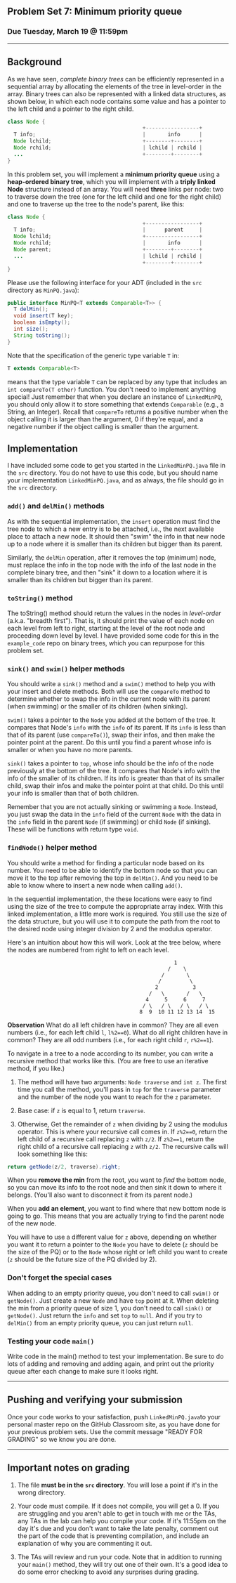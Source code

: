## Problem Set 7: Minimum priority queue

### Due Tuesday, March 19 @ 11:59pm

---

## Background
As we have seen, *complete binary trees* can be efficiently represented in a sequential array by allocating the elements of the tree in level-order in the array. Binary trees can also be represented with a linked data structures, as shown below, in which each node contains some value and has a pointer to the left child and a pointer to the right child.


```java
class Node {
                                           +-----------------+
  T info;                                  |       info      |
  Node lchild;                             +--------+--------+
  Node rchild;                             | lchild | rchild |
  ...                                      +--------+--------+
}
```

In this problem set, you will implement a **minimum priority queue** using a **heap-ordered binary tree**, which you will implement with a **triply linked Node** structure instead of an array. You will need **three** links per node: two to traverse down the tree (one for the left child and one for the right child) and one to traverse up the tree to the node's parent, like this:


```java
class Node {
                                           +-----------------+
  T info;                                  |      parent     |
  Node lchild;                             +-----------------+
  Node rchild;                             |       info      |
  Node parent;                             +--------+--------+
  ...                                      | lchild | rchild |
                                           +--------+--------+
}
```

Please use the following interface for your ADT (included in the `src` directory as `MinPQ.java`):

```java
public interface MinPQ<T extends Comparable<T>> {
  T delMin();
  void insert(T key);
  boolean isEmpty();
  int size();
  String toString();
}
```

Note that the specification of the generic type variable `T` in:

```java
T extends Comparable<T>
```

means that the type variable `T` can be replaced by any type that includes an `int compareTo(T other)` function. You don't need to implement anything special! Just remember that when you declare an instance of `LinkedMinPQ`, you should only allow it to store something that extends `Comparable` (e.g., a String, an Integer). Recall that `compareTo` returns a positive number when the object calling it is larger than the argument, 0 if they're equal, and a negative number if the object calling is smaller than the argument.

## Implementation
I have included some code to get you started in the `LinkedMinPQ.java` file in the `src` directory. You do not have to use this code, but you should name your implementation `LinkedMinPQ.java`, and as always, the file should go in the `src` directory.

### `add()` and `delMin()` methods
As with the sequential implementation, the `insert` operation must find the tree node to which a new entry is to be attached, i.e., the next available place to attach a new node. It should then "swim" the info in that new node up to a node where it is smaller than its children but bigger than its parent.

Similarly, the `delMin` operation, after it removes the top (minimum) node, must replace the info in the top node with the info of the last node in the complete binary tree, and then "sink" it down to a location where it is smaller than its children but bigger than its parent. 

### `toString()` method
The toString() method should return the values in the nodes in *level-order* (a.k.a. "breadth first"). That is, it should print the value of each node on each level from left to right, starting at the level of the root node and proceeding down  level by level. I have provided some code for this in the `example_code` repo on binary trees, which you can repurpose for this problem set.

### `sink()` and `swim()` helper methods
You should write a `sink()` method and a `swim()` method to help you with your insert and delete methods. Both will use the `compareTo` method to determine whether to swap the info in the current node with its parent (when swimming) or the smaller of its children (when sinking). 

`swim()` takes a pointer to the `Node` you added at the bottom of the tree. It compares that Node's `info` with the `info` of its parent. If its `info` is less than that of its parent (use `compareTo()`), swap their infos, and then make the pointer point at the parent. Do this until you find a parent whose info is smaller or when you have no more parents.

`sink()` takes a pointer to `top`, whose info should be the info of the node previously at the bottom of the tree. It compares that Node's info with the info of the smaller of its children. If its info is greater than that of its smaller child, swap their infos and make the pointer point at that child. Do this until your info is smaller than that of both children.

Remember that you are not actually sinking or swimming a `Node`. Instead, you just swap the data in the `info` field of the current `Node` with the data in the `info` field in the parent `Node` (if swimming) or child `Node` (if sinking). These will be functions with return type `void`.

### `findNode()` helper method
You should write a method for finding a particular node based on its number. You need to be able to identify the bottom node so that you can move it to the top after removing the top in `delMin()`. And you need to be able to know where to insert a new node when calling `add()`. 

In the sequential implementation, the these locations were easy to find using the size of the tree to compute the appropriate array index. With this linked implementation, a little more work is required. You still use the size of the data structure, but you will use it to compute the path from the root to the desired node using integer division by 2 and the modulus operator.

Here's an intuition about how this will work. Look at the tree below, where the nodes are numbered from right to left on each level.
```
                                                     1 
                                                   /    \
                                                 /       \
                                                /         \
                                               2           3
                                             /   \       /   \
                                            4     5     6     7
                                           / \   / \   / \   / \
                                          8  9  10 11 12 13 14  15

```

**Observation** What do all left children have in common? They are all even numbers (i.e., for each left child `l`, `l%2==0`). What do all right children have in common? They are all odd numbers (i.e., for each right child `r`, `r%2==1`).

To navigate in a tree to a node according to its number, you can write a recursive method that works like this. (You are free to use an iterative method, if you like.)

1. The method will have two arguments: `Node traverse` and `int z`. The first time you call the method, you'll pass in `top` for the `traverse` parameter and the number of the node you want to reach for the `z` parameter.

2. Base case: if `z` is equal to 1, return `traverse`.

3. Otherwise, Get the remainder of `z` when dividing by 2 using the modulus operator. This is where your recursive call comes in. If `z%2==0`, return the left child of a recursive call replacing `z` with `z/2`. If `z%2==1`, return the right child of a recursive call replacing `z` with `z/2`. The recursive calls will look something like this:

```java
return getNode(z/2, traverse).right;
```

When you **remove the min** from the root, you want to *find* the bottom node, so you can move its info to the root node and then sink it down to where it belongs. (You'll also want to disconnect it from its parent node.)

When you **add an element**, you want to find where that new bottom node is going to go. This means that you are actually trying to find the parent node of the new node. 

You will have to use a different value for `z` above, depending on whether you want it to return a pointer to the `Node` you have to delete (`z` should be the size of the PQ) or to the `Node` whose right or left child you want to create (`z` should be the future size of the PQ divided by 2).

### Don't forget the special cases
When adding to an empty priority queue, you don't need to call `swim()` or `getNode()`. Just create a new `Node` and have `top` point at it. When deleting the min from a priority queue of size 1, you don't need to call `sink()` or `getNode()`. Just return the `info` and set `top` to `null`. And if you try to `delMin()` from an empty priority queue, you can just return `null`.

### Testing your code `main()`

Write code in the main() method to test your implementation. Be sure to do lots of adding and removing and adding again, and print out the priority queue after each change to make sure it looks right.

---

## Pushing and verifying your submission

Once your code works to your satisfaction, push `LinkedMinPQ.java`to your personal master repo on the GitHub Classroom site, as you have done for your previous problem sets. Use the commit message "READY FOR GRADING" so we know you are done. 

---

## Important notes on grading

1. The file **must be in the `src` directory**. You will lose a point if it's in the wrong directory.

2. Your code must compile. If it does not compile, you will get a 0. If you are struggling and you aren't able to get in touch with me or the TAs, any TAs in the lab can help you compile your code. If it's 11:55pm on the day it's due and you don't want to take the late penalty, comment out the part of the code that is preventing compilation, and include an explanation of why you are commenting it out.

3. The TAs will review and run your code. Note that in addition to running your `main()` method, they will try out one of their own. It's a good idea to do some error checking to avoid any surprises during grading.

